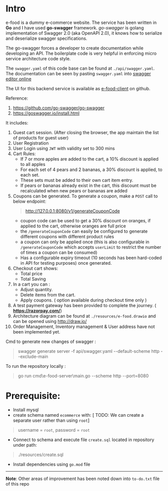 # Intro

e-food is a dummy e-commerce website. The service has been written in **Go** and I have used **go-swagger** framework. *go-swagger* is golang implementation of Swagger 2.0 (aka OpenAPI 2.0), it knows how to serialize and deserialize swagger specifications. 

The go-swagger forces a developer to create documentation while developing an API. The boilerplate code is very helpful in enforcing micro service architecture code style. 

The `swagger.yaml` of this code base can be found at `./api/swagger.yaml`. The documentation can be seen by pasting `swagger.yaml` into [swagger editor online](https://editor.swagger.io/)

The UI for this backend service is available as [e-food-client](https://github.com/shashankvivek/e-food-client/tree/master/e-food) on github.

Reference: 
1. https://github.com/go-swagger/go-swagger
2. https://goswagger.io/install.html


It includes:

1. Guest cart session. (After closing the browser, the app maintain the list of products for guest user)
2. User Registration 
3. User Login using `JWT` with validity set to 300 mins
4. Cart Rules:
      - If 7 or more apples are added to the cart, a 10% discount is applied to all apples
      -  For each set of 4 pears and 2 bananas, a 30% discount is applied, to each set.
      -  These sets must be added to their own cart item entry.
      -  If pears or bananas already exist in the cart, this discount must be recalculated when new pears or bananas are added
5. Coupons can be generated. To generate a coupon, make a `POST` call to below endpoint:
     > http://127.0.0.1:8080/v1/generateCouponCode
      - coupon code can be used to get a 30% discount on oranges, if applied to the cart, otherwise oranges are full price
      - the `/generateCouponCode` can easily be configured to generate different coupons with different product rules
      - a coupon can only be applied once (this is also configurable in `/generateCouponCode` which accepts `userLimit` to restrict the number of times a coupon can be consumed)          
      - Has a configurable expiry timeout (10 seconds has been hard-coded in API for testing purposes) once generated.
6. Checkout cart shows:
      - Total price
      - Total Saving
7. In a cart you can :
      - Adjust quantity.
      - Delete items from the cart.
      - Apply coupons. ( option available during checkout time only )
8. A test payment gateway has been provided to complete the journey. ( **https://razorpay.com/**)
9.  Architecture diagram can be found at `./resources/e-food.drawio` and can be opened using http://draw.io/
10. Order Management, Inventory management & User address have not been implemented yet.  
     
Cmd to generate new changes of swagger :

> swagger generate server -f api/swagger.yaml --default-scheme http --exclude-main

To run the repository locally :

> go run cmd\e-food-server\main.go --scheme http --port=8080



# Prerequisite:
* Install mysql
* create schema named `ecommerce` with:  [ TODO: We can create a separate user rather than using `root`]
> username = `root`,
> password = `root`
 
* Connect to schema and execute file `create.sql` located in repository under path: 
 > ./resources/create.sql

* Install dependencies using `go.mod` file
-----------------------
**Note**: Other areas of improvement has been noted down into `to-do.txt` file of this repo
 
